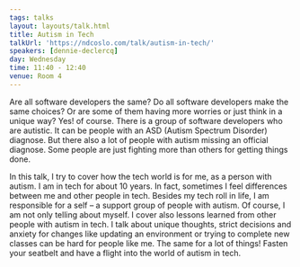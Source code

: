 ```yaml
---
tags: talks
layout: layouts/talk.html
title: Autism in Tech
talkUrl: 'https://ndcoslo.com/talk/autism-in-tech/'
speakers: [dennie-declercq]
day: Wednesday
time: 11:40 - 12:40
venue: Room 4
---
```

Are all software developers the same? Do all software developers make the same choices? Or are some of them having more worries or just think in a unique way? Yes! of course. There is a group of software developers who are autistic. It can be people with an ASD (Autism Spectrum Disorder) diagnose. But there also a lot of people with autism missing an official diagnose. Some people are just fighting more than others for getting things done.

In this talk, I try to cover how the tech world is for me, as a person with autism. I am in tech for about 10 years. In fact, sometimes I feel differences between me and other people in tech. Besides my tech roll in life, I am responsible for a self – a support group of people with autism.
Of course, I am not only telling about myself. I cover also lessons learned from other people with autism in tech. I talk about unique thoughts, strict decisions and anxiety for changes like updating an environment or trying to complete new classes can be hard for people like me. The same for a lot of things!
Fasten your seatbelt and have a flight into the world of autism in tech.